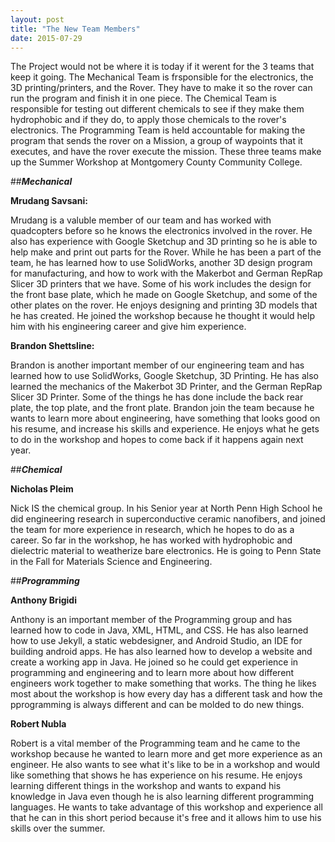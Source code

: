 ```yaml
---
layout: post
title: "The New Team Members"
date: 2015-07-29
---
```


The Project would not be where it is today if it werent for the 3 teams that keep it going. The Mechanical Team is frsponsible for the electronics, the 3D printing/printers, and the Rover. They have to make it so the rover can run the program and
finish it in one piece. The Chemical Team is responsible for testing out different chemicals to see if they make them hydrophobic and if they do, to apply those chemicals
to the rover's electronics. The Programming Team is held accountable for making the program that sends the rover on a Mission, a group of waypoints that it executes, and 
have the rover execute the mission. These three teams make up the Summer Workshop at Montgomery County Community College.

##**_Mechanical_**

**Mrudang Savsani:**

Mrudang is a valuble member of our team and has worked with quadcopters before so he knows the electronics involved in the rover. He also has experience 
with Google Sketchup and 3D printing so he is able to help make and print out parts for the Rover. While he has been a part of the team, he has learned how 
to use SolidWorks, another 3D design program for manufacturing, and how to work with the Makerbot and German RepRap Slicer 3D printers that we have. Some 
of his work includes the design for the front base plate, which he made on Google Sketchup, and some of the other plates on the rover. He enjoys designing 
and printing 3D models that he has created. He joined the workshop because he thought it would help him with his engineering career and give him experience.

**Brandon Shettsline:**

Brandon is another important member of our engineering team and has learned how to use SolidWorks, Google Sketchup, 3D Printing. He has also learned the 
mechanics of the Makerbot 3D Printer, and the German RepRap Slicer 3D Printer. Some of the things he has done include the back rear plate, the top plate, 
and the front plate. Brandon join the team because he wants to learn more about engineering, have something that looks good on his resume, and increase his 
skills and experience. He enjoys what he gets to do in the workshop and hopes to come back if it happens again next year.

##**_Chemical_**

**Nicholas Pleim**

Nick IS the chemical group. In his Senior year at North Penn High School he did engineering research in superconductive ceramic nanofibers, and joined
the team for more experience in research, which he hopes to do as a career. So far in the workshop, he has worked with hydrophobic and dielectric 
material to weatherize bare electronics. He is going to Penn State in the Fall for Materials Science and Engineering.


##**_Programming_**

**Anthony Brigidi**

Anthony is an important member of the Programming group and has learned how to code in Java, XML, HTML, and CSS. He has also learned how to use Jekyll, 
a static webdesigner, and Android Studio, an IDE for building android apps. He has also learned how to develop a website and create a working app in 
Java. He joined so he could get experience in programming and engineering and to learn more about how different engineers work together to make 
something that works. The thing he likes most about the workshop is how every day has a different task and how the pprogramming is always different and 
can be molded to do new things.

**Robert Nubla**

Robert is a vital member of the Programming team and he came to the workshop because he wanted to learn more and get more experience as an engineer. He 
also wants to see what it's like to be in a workshop and would like something that shows he has experience on his resume. He enjoys learning different 
things in the workshop and wants to expand his knowledge in Java even though he is also learning different programming languages. He wants to take 
advantage of this workshop and experience all that he can in this short period because it's free and it allows him to use his skills over the summer.

